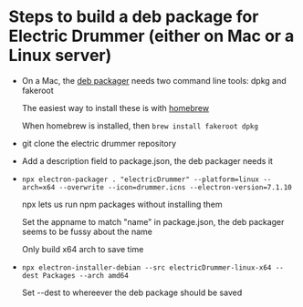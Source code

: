 # Steps to build a deb package for Electric Drummer (either on Mac or a Linux server)

- On a Mac, the <a href="https://github.com/electron-userland/electron-installer-debian#requirements">deb packager</a> needs two command line tools: dpkg and fakeroot

  The easiest way to install these is with <a href="https://brew.sh/">homebrew</a>

  When homebrew is installed, then `brew install fakeroot dpkg` 

- git clone the electric drummer repository

- Add a description field to package.json, the deb packager needs it

- `npx electron-packager . "electricDrummer" --platform=linux --arch=x64 --overwrite --icon=drummer.icns --electron-version=7.1.10`

  npx lets us run npm packages without installing them

  Set the appname to match "name" in package.json, the deb packager seems to be fussy about the name

  Only build x64 arch to save time

- `npx electron-installer-debian --src electricDrummer-linux-x64 --dest Packages --arch amd64`

  Set --dest to whereever the deb package should be saved

